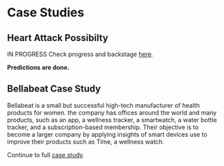 # Case Studies

## Heart Attack Possibilty
IN PROGRESS
Check progress and  backstage [here](https://github.com/JezSarai/Jez_Portfolio/blob/c9ba9e099ebd7ba1cd82e9e754b4fbf72934ed76/Heart%20Attack%20Possibilty_Backstage).

**Predictions are done.**

## Bellabeat Case Study
Bellabeat is a small but successful high-tech manufacturer of health products for women. the company has offices around the world and many products, such as an app, a wellness tracker, a smartwatch, a water bottle tracker, and a subscription-based membership.  Their objective is to become a larger company by applying insights of smart devices use to improve their products such as Time, a wellness watch.

Continue to full [case study](https://github.com/JezSarai/Jez_Portfolio/blob/de19ffcae1e9e78ee985f18a22838232d3ccdde9/Bellabeat_Case_Study.md).

